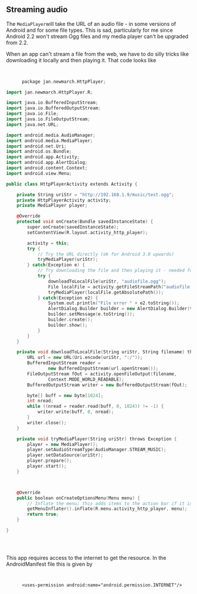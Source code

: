 
##  Streaming audio 


The `MediaPlayer`will take the URL of an audio file - in some versions
      of Android and for some file types. This is sad, particularly for me since
      Android 2.2 won't stream Ogg files and  my media player can't be upgraded
      from 2.2.


When an app can't stream a file from the web, we have to do silly tricks like
      downloading it locally and then playing it. That code looks like

```cpp

      
      package jan.newmarch.HttpPlayer;

import jan.newmarch.HttpPlayer.R;

import java.io.BufferedInputStream;
import java.io.BufferedOutputStream;
import java.io.File;
import java.io.FileOutputStream;
import java.net.URL;

import android.media.AudioManager;
import android.media.MediaPlayer;
import android.net.Uri;
import android.os.Bundle;
import android.app.Activity;
import android.app.AlertDialog;
import android.content.Context;
import android.view.Menu;

public class HttpPlayerActivity extends Activity {

	private String uriStr = "http://192.168.1.9/music/test.ogg";
	private HttpPlayerActivity activity;
	private MediaPlayer player; 

	@Override
	protected void onCreate(Bundle savedInstanceState) {
		super.onCreate(savedInstanceState);
		setContentView(R.layout.activity_http_player);

		activity = this;	
		try {
			// Try the URL directly (ok for Android 3.0 upwards)
			tryMediaPlayer(uriStr);
		} catch(Exception e) {
			// Try downloading the file and then playing it - needed for Android 2.2
			try {
				downloadToLocalFile(uriStr, "audiofile.ogg");
				File localFile = activity.getFileStreamPath("audiofile.ogg");
				tryMediaPlayer(localFile.getAbsolutePath());
			} catch(Exception e2) {
				System.out.println("File error " + e2.toString());
				AlertDialog.Builder builder = new AlertDialog.Builder(this);
				builder.setMessage(e.toString());
				builder.create();
				builder.show();
			}
		}
	}

	private void downloadToLocalFile(String uriStr, String filename) throws Exception {
		URL url = new URL(Uri.encode(uriStr, ":/"));
		BufferedInputStream reader = 
				new BufferedInputStream(url.openStream());
		FileOutputStream fOut = activity.openFileOutput(filename,
				Context.MODE_WORLD_READABLE);
		BufferedOutputStream writer = new BufferedOutputStream(fOut); 

		byte[] buff = new byte[1024]; 
		int nread;
		while ((nread = reader.read(buff, 0, 1024)) != -1) {
			writer.write(buff, 0, nread);
		}
		writer.close();
	}

	private void tryMediaPlayer(String uriStr) throws Exception {
		player = new MediaPlayer();
		player.setAudioStreamType(AudioManager.STREAM_MUSIC);
		player.setDataSource(uriStr);
		player.prepare();
		player.start();         
	}



	@Override
	public boolean onCreateOptionsMenu(Menu menu) {
		// Inflate the menu; this adds items to the action bar if it is present.
		getMenuInflater().inflate(R.menu.activity_http_player, menu);
		return true;
	}

}

      
    
```


This app requires access to the internet to get the resource. 
      In the AndroidManifest file this is
      given by

```

	
	  <uses-permission android:name="android.permission.INTERNET"/>
	
      
```



